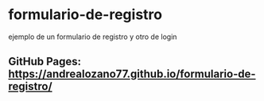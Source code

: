 # formulario-de-registro
ejemplo de un formulario de registro y otro de login

## GitHub Pages: https://andrealozano77.github.io/formulario-de-registro/
